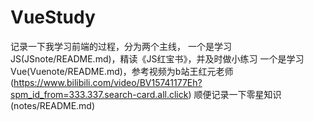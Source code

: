 # VueStudy
记录一下我学习前端的过程，分为两个主线，
一个是学习JS(JSnote/README.md)，精读《JS红宝书》，并及时做小练习
一个是学习Vue(Vuenote/README.md)，参考视频为b站王红元老师(https://www.bilibili.com/video/BV15741177Eh?spm_id_from=333.337.search-card.all.click)
顺便记录一下零星知识(notes/README.md)